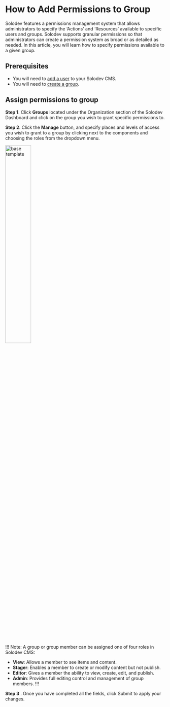 # How to Add Permissions to Group

Solodev features a permissions management system that allows administrators to specify the ‘Actions’ and ‘Resources’ available to specific users and groups. Solodev supports granular permissions so that administrators can create a permission system as broad or as detailed as needed. In this article, you will learn how to specify permissions available to a given group.

## Prerequisites

-	You will need to <a href="../../../organization/users/add-user/">add a user</a> to your Solodev CMS.
-	You will need to <a href="../../../organization/groups/add-group/">create a group</a>.

## Assign permissions to group

**Step 1**. Click **Groups** located under the Organization section of the Solodev Dashboard and click on the group you wish to grant specific permissions to.

<!-- <img src="../../../images/addgrouppermissions.png" alt="base template" style="width: 100%; display: block"></a>
-->


**Step 2**. Click the **Manage** button, and specify places and levels of access you wish to grant to a group by clicking next to the components and choosing the roles from the dropdown menu.

<!--<img src="../../../images/addgrouppermissions1.png" alt="base template" style="width: 100%; display: block"></a>
-->
<img src="../../../images/addgrouppermissions2.png" alt="base template" style="width: 40%; display: block"></a>


!!! Note:
A group or group member can be assigned one of four roles in Solodev CMS:

- **View**: Allows a member to see items and content.
- **Stager**: Enables a member to create or modify content but not publish.
- **Editor**: Gives a member the ability to view, create, edit, and publish.
- **Admin**: Provides full editing control and management of group members.
!!!

**Step 3** . Once you have completed all the fields, click Submit to apply your changes.

<!-- <img src="../../../images/addgrouppermissions3.png" alt="base template" style="width: 50%; display: block"></a> -->
